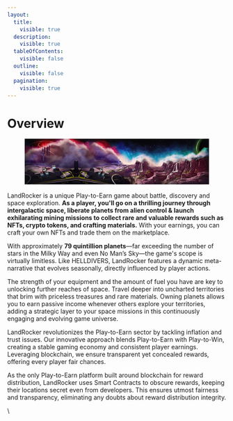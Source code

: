 ```yaml
---
layout:
  title:
    visible: true
  description:
    visible: true
  tableOfContents:
    visible: false
  outline:
    visible: false
  pagination:
    visible: true
---
```


# Overview

<figure><img src=".gitbook/assets/Overview 1280.318.jpg" alt=""><figcaption></figcaption></figure>

LandRocker is a unique Play-to-Earn game about battle, discovery and space exploration. **As a player, you'll go on a thrilling journey through intergalactic space, liberate planets from alien control & launch exhilarating mining missions to collect rare and valuable rewards such as NFTs, crypto tokens, and crafting materials.** With your earnings, you can craft your own NFTs and trade them on the marketplace.

With approximately **79 quintillion planets**—far exceeding the number of stars in the Milky Way and even No Man’s Sky—the game's scope is virtually limitless. Like HELLDIVERS, LandRocker features a dynamic meta-narrative that evolves seasonally, directly influenced by player actions.

The strength of your equipment and the amount of fuel you have are key to unlocking further reaches of space. Travel deeper into uncharted territories that brim with priceless treasures and rare materials. Owning planets allows you to earn passive income whenever others explore your territories, adding a strategic layer to your space missions in this continuously engaging and evolving game universe.

LandRocker revolutionizes the Play-to-Earn sector by tackling inflation and trust issues. Our innovative approach blends Play-to-Earn with Play-to-Win, creating a stable gaming economy and consistent player earnings. Leveraging blockchain, we ensure transparent yet concealed rewards, offering every player fair chances.

As the only Play-to-Earn platform built around blockchain for reward distribution, LandRocker uses Smart Contracts to obscure rewards, keeping their locations secret even from developers. This ensures utmost fairness and transparency, eliminating any doubts about reward distribution integrity.

\
